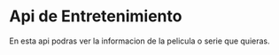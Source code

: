 # Api de Entretenimiento	

En esta api podras ver la informacion de la pelicula o serie que quieras.


